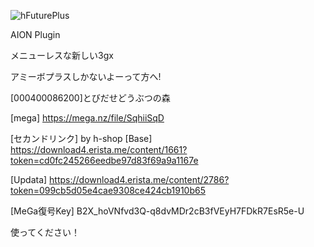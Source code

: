 ![hFuturePlus](https://user-images.githubusercontent.com/77876989/128638499-41583986-1e61-4ccc-aa05-3cc440450143.png)

AION Plugin

メニューレスな新しい3gx

アミーボプラスしかないよーって方へ!

[000400086200]とびだせどうぶつの森

[mega]
https://mega.nz/file/SqhiiSqD

[セカンドリンク]
by h-shop
[Base]
https://download4.erista.me/content/1661?token=cd0fc245266eedbe97d83f69a9a1167e

[Updata]
https://download4.erista.me/content/2786?token=099cb5d05e4cae9308ce424cb1910b65

[MeGa復号Key]
B2X_hoVNfvd3Q-q8dvMDr2cB3fVEyH7FDkR7EsR5e-U

使ってください！
